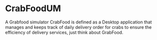 # CrabFoodUM
A Grabfood simulator 
CrabFood is defined as
a Desktop application that manages and keeps track of daily delivery order for crabs to ensure
the efficiency of delivery services, just think about GrabFood.
